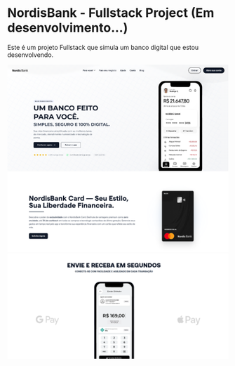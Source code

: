 <h1>NordisBank - Fullstack Project (Em desenvolvimento...)</h1>
<p>Este é um projeto Fullstack que simula um banco digital que estou desenvolvendo.</p>
<img src="https://github.com/foxzinnx/NordisBank/blob/2a1407832a770b34ebefedf0fbd044653b2ccbbd/photo.png" alt="" />
<img src="https://github.com/foxzinnx/NordisBank/blob/8eeebb85cfc0086627686bbe76047ad74be05c84/a.png" alt="" />
<img src="https://github.com/foxzinnx/NordisBank/blob/2004868e39bdc8ba0c85e62354b764760911afd4/cell.png" alt="" />
